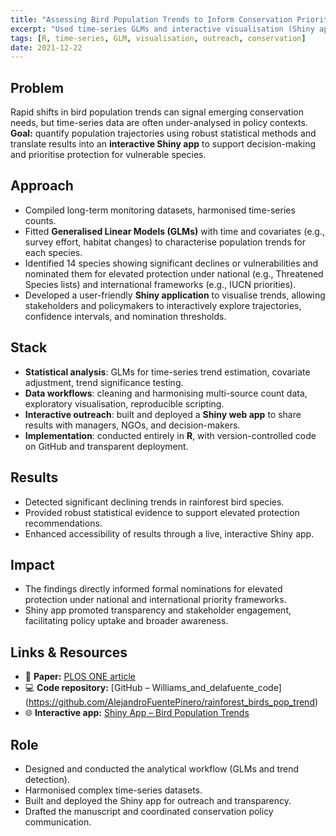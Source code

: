 ```yaml
---
title: "Assessing Bird Population Trends to Inform Conservation Priorities"
excerpt: "Used time-series GLMs and interactive visualisation (Shiny app) to nominate 14 bird species for elevated protection under national and international priority lists."
tags: [R, time-series, GLM, visualisation, outreach, conservation]
date: 2021-12-22
---
```


## Problem
Rapid shifts in bird population trends can signal emerging conservation needs, but time-series data are often under-analysed in policy contexts.  
**Goal:** quantify population trajectories using robust statistical methods and translate results into an **interactive Shiny app** to support decision-making and prioritise protection for vulnerable species.

## Approach
- Compiled long-term monitoring datasets, harmonised time-series counts.
- Fitted **Generalised Linear Models (GLMs)** with time and covariates (e.g., survey effort, habitat changes) to characterise population trends for each species.
- Identified 14 species showing significant declines or vulnerabilities and nominated them for elevated protection under national (e.g., Threatened Species lists) and international frameworks (e.g., IUCN priorities).
- Developed a user-friendly **Shiny application** to visualise trends, allowing stakeholders and policymakers to interactively explore trajectories, confidence intervals, and nomination thresholds.

## Stack
- **Statistical analysis**: GLMs for time-series trend estimation, covariate adjustment, trend significance testing.
- **Data workflows**: cleaning and harmonising multi-source count data, exploratory visualisation, reproducible scripting.
- **Interactive outreach**: built and deployed a **Shiny web app** to share results with managers, NGOs, and decision-makers.
- **Implementation**: conducted entirely in **R**, with version-controlled code on GitHub and transparent deployment.

## Results
- Detected significant declining trends in rainforest bird species.
- Provided robust statistical evidence to support elevated protection recommendations.
- Enhanced accessibility of results through a live, interactive Shiny app.

## Impact
- The findings directly informed formal nominations for elevated protection under national and international priority frameworks.
- Shiny app promoted transparency and stakeholder engagement, facilitating policy uptake and broader awareness.

## Links & Resources
- 📄 **Paper:** [PLOS ONE article](https://journals.plos.org/plosone/article?id=10.1371/journal.pone.0254307)  
- 💻 **Code repository:** [GitHub – Williams_and_delafuente_code] (https://github.com/AlejandroFuentePinero/rainforest_birds_pop_trend)
- 🌐 **Interactive app:** [Shiny App – Bird Population Trends](https://alejandrodelafuente.shinyapps.io/BirdsPopTrendAWT/)

## Role
- Designed and conducted the analytical workflow (GLMs and trend detection).
- Harmonised complex time-series datasets.
- Built and deployed the Shiny app for outreach and transparency.
- Drafted the manuscript and coordinated conservation policy communication.
